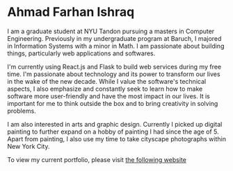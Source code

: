 # Ahmad Farhan Ishraq

I am a graduate student at NYU Tandon pursuing a masters in Computer Engineering. Previously in my undergraduate program at Baruch, I majored in Information Systems with a minor in Math. I am passionate about building things, particularly web applications and softwares.

I'm currently using React.js and Flask to build web services during my free time. I'm passionate about technology and its power to transform our lives in the wake of the new decade. While I value the software's technical aspects, I also emphasize and constantly seek to learn how to make software more user-friendly and have the most impact in our lives. It is important for me to think outside the box and to bring creativity in solving problems.

I am also interested in arts and graphic design. Currently I picked up digital painting to further expand on a hobby of painting I had since the age of 5. Apart from painting, I also use my time to take cityscape photographs within New York City.

To view my current portfolio, please visit [the following website](https://www.ahmadfarhanishraq.com)
